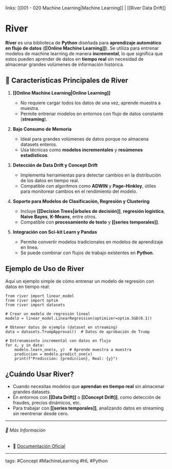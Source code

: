 links: [[001 - 020 Machine Learning|Machine Learning]] | [[River Data Drift]]


# River

**River** es una biblioteca de **Python** diseñada para **aprendizaje automático en flujo de datos** (**[[Online Machine Learning]]**). Se utiliza para entrenar modelos de machine learning de manera **incremental**, lo que significa que estos pueden aprender de datos en **tiempo real** sin necesidad de almacenar grandes volúmenes de información histórica.


## 📌 Características Principales de River

1. **[[Online Machine Learning|Online Learning]]**
    - No requiere cargar todos los datos de una vez, aprende muestra a muestra.
    - Permite entrenar modelos en entornos con flujo de datos constante (**streaming**).

2. **Bajo Consumo de Memoria**
    - Ideal para grandes volúmenes de datos porque no almacena datasets enteros.
    - Usa técnicas como **modelos incrementales** y **resúmenes estadísticos**.

3. **Detección de Data Drift y Concept Drift**
    - Implementa herramientas para detectar cambios en la distribución de los datos en tiempo real.
    - Compatible con algoritmos como **ADWIN** y **Page-Hinkley**, útiles para monitorear cambios en el rendimiento del modelo.

4. **Soporte para Modelos de Clasificación, Regresión y Clustering**
    - Incluye **[[Decision Trees|árboles de decisión]]**, **regresión logística**, **Naive Bayes**, **K-Means**, entre otros.
    - Compatible con **procesamiento de texto** y **[[series temporales]]**.

5. **Integración con Sci-kit Learn y Pandas**    
    - Permite convertir modelos tradicionales en modelos de aprendizaje en línea.
    - Se puede combinar con flujos de trabajo existentes en **Python**.

## Ejemplo de Uso de River

Aquí un ejemplo simple de cómo entrenar un modelo de regresión con datos en tiempo real:

```
from river import linear_model
from river import optim
from river import datasets

# Crear un modelo de regresión lineal
modelo = linear_model.LinearRegression(optimizer=optim.SGD(0.1))

# Obtener datos de ejemplo (dataset en streaming)
data = datasets.TrumpApproval()  # Datos de aprobación de Trump

# Entrenamiento incremental con datos en flujo
for x, y in data:
    modelo.learn_one(x, y)  # Aprende muestra a muestra
    prediccion = modelo.predict_one(x)
    print(f"Predicción: {prediccion}, Real: {y}")
```


## **¿Cuándo Usar River?**

- Cuando necesitas modelos que **aprendan en tiempo real** sin almacenar grandes datasets.
- En entornos con **[[Data Drift]]** o **[[Concept Drift]]**, como detección de fraudes, precios dinámicos, etc.
- Para trabajar con **[[series temporales]]**, analizando datos en streaming sin reentrenar desde cero.

---

###### 🔗 Más Información
- 📌 [Documentación Oficial](https://github.com/online-ml/river)


---
tags:
	#Concept  #MachineLearning #HL #Python
